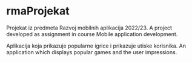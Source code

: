 # rmaProjekat
Projekat iz predmeta Razvoj mobilnih aplikacija 2022/23.
A project developed as assignment in course Mobile application development.

Aplikacija koja prikazuje popularne igrice i prikazuje utiske korisnika.
An application which displays popular games and the user impressions.
